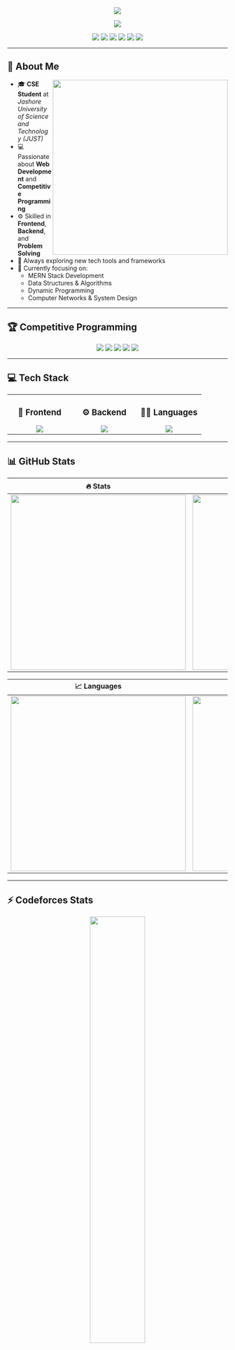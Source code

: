 <!-- 🌈 HEADER -->
<div align="center">
  <img src="https://capsule-render.vercel.app/api?type=waving&height=140&text=👋%20Hey!%20I'm%20Abdullah%20Al%20Mahmud%20Adib&fontAlign=30&fontAlignY=40&color=gradient&fontColor=ffffff"/>
</div>

<!-- 🔥 Animated Typing Text -->
<p align="center">
  <a href="https://git.io/typing-svg">
    <img src="https://readme-typing-svg.herokuapp.com?font=Fira+Code&weight=600&pause=1000&color=00C2FF&center=true&vCenter=true&width=500&lines=💻+Full+Stack+Developer;🏆+Competitive+Programmer;⚔️+Codeforces+Coder;🚀+CSE+Student+at+JUST;🤖+Tech+Explorer"/>
  </a>
</p>

<!-- 🌟 Social Links -->
<p align="center">
  <a href="https://www.linkedin.com/in/abdullah-al-mahmud-adib-0ab89527a/"><img src="https://img.shields.io/badge/-LinkedIn-0077B5.svg?style=for-the-badge&logo=linkedin&logoColor=white"/></a>
  <a href="https://x.com/AAMAdib01"><img src="https://img.shields.io/badge/-X-000000.svg?style=for-the-badge&logo=x&logoColor=white"/></a>
  <a href="https://www.facebook.com/abdullah.al.mahmud.adib/"><img src="https://img.shields.io/badge/-Facebook-1877F2.svg?style=for-the-badge&logo=facebook&logoColor=white"/></a>
  <a href="https://www.youtube.com/@AdibOfficial47"><img src="https://img.shields.io/badge/-YouTube-FF0000.svg?style=for-the-badge&logo=youtube&logoColor=white"/></a>
  <a href="https://www.quora.com/profile/AAM-Adib"><img src="https://img.shields.io/badge/-Quora-B92B27.svg?style=for-the-badge&logo=quora&logoColor=white"/></a>
  <a href="mailto:aamadib53@gmail.com"><img src="https://img.shields.io/badge/-Gmail-D14836.svg?style=for-the-badge&logo=gmail&logoColor=white"/></a>
</p>

---

## 🧠 About Me  

<img align="right" src="https://raw.githubusercontent.com/7oSkaaa/7oSkaaa/main/Images/Right_Side.gif" width="400"/>

- 🎓 **CSE Student** at *Jashore University of Science and Technology (JUST)*  
- 💻 Passionate about **Web Development** and **Competitive Programming**  
- ⚙️ Skilled in **Frontend**, **Backend**, and **Problem Solving**  
- 🚀 Always exploring new tech tools and frameworks  
- 🧠 Currently focusing on:
  - MERN Stack Development  
  - Data Structures & Algorithms  
  - Dynamic Programming  
  - Computer Networks & System Design  

---

## 🏆 Competitive Programming  

<p align="center">
  <a href="https://codeforces.com/profile/N0wh3r3R1ddl3"><img src="https://img.shields.io/badge/Codeforces-%231F8ACB.svg?&style=for-the-badge&logo=codeforces&logoColor=white"/></a>
  <a href="https://leetcode.com/u/frank_castle01/"><img src="https://img.shields.io/badge/LeetCode-FFA116.svg?&style=for-the-badge&logo=leetcode&logoColor=black"/></a>
  <a href="https://www.codechef.com/users/frank_castle01"><img src="https://img.shields.io/badge/CodeChef-5B4638.svg?&style=for-the-badge&logo=codechef&logoColor=white"/></a>
  <a href="https://cses.fi/user/232848"><img src="https://img.shields.io/badge/CSES-0078D7.svg?&style=for-the-badge&logo=codeproject&logoColor=white"/></a>
  <a href="https://vjudge.net/user/frank_castle"><img src="https://img.shields.io/badge/VJudge-FF5722.svg?&style=for-the-badge&logo=hackerrank&logoColor=white"/></a>
</p>

---

## 💻 Tech Stack  

<table align="center">
<tr>
<td align="center" width="33%">

### 🎨 Frontend  
<img src="https://skillicons.dev/icons?i=react,html,css,bootstrap,tailwind" />

</td>
<td align="center" width="33%">

### ⚙️ Backend  
<img src="https://skillicons.dev/icons?i=nodejs,express,mongodb,mysql,php" />

</td>
<td align="center" width="33%">

### 🧑‍💻 Languages  
<img src="https://skillicons.dev/icons?i=cpp,python,js,java,c" />

</td>
</tr>
</table>

---

## 📊 GitHub Stats  

<div align="center">

| 🔥 Stats | 🏆 Streak |
|:--:|:--:|
| <img src="https://github-readme-stats.vercel.app/api?username=AbdullahAlMahmudAdib&show_icons=true&theme=tokyonight&hide_border=true" width="400"/> | <img src="https://streak-stats.demolab.com?user=AbdullahAlMahmudAdib&theme=tokyonight&hide_border=true" width="400"/> |

| 📈 Languages | 🧩 Contributions |
|:--:|:--:|
| <img src="https://github-readme-stats.vercel.app/api/top-langs/?username=AbdullahAlMahmudAdib&layout=compact&theme=tokyonight&hide_border=true" width="400"/> | <img src="https://github-profile-summary-cards.vercel.app/api/cards/profile-details?username=AbdullahAlMahmudAdib&theme=tokyonight&hide_border=true" width="400"/> |

</div>

---

## ⚡ Codeforces Stats  

<div align="center">
  <img src="https://codeforces-readme-stats.vercel.app/api/card?username=N0wh3r3R1ddl3&theme=tokyonight&border_color=00000000" width="50%"/>
</div>

---

## 🧩 Featured Projects  

<div align="center">
  
[![Optimus Prime](https://github-readme-stats.vercel.app/api/pin/?username=AbdullahAlMahmudAdib&repo=Optimus-Prime&theme=tokyonight)](https://github.com/AbdullahAlMahmudAdib/Optimus-Prime)
[![Online Coaching Management System](https://github-readme-stats.vercel.app/api/pin/?username=AbdullahAlMahmudAdib&repo=Online-Coaching-Management-System&theme=tokyonight)](https://github.com/AbdullahAlMahmudAdib/Online-Coaching-Management-System)

</div>

---

## 🌐 Activity & Achievements  

<img align="center" width="100%" src="https://github-readme-activity-graph.vercel.app/graph?username=AbdullahAlMahmudAdib&theme=tokyo-night&hide_border=true"/>
<img align="center" width="100%" src="https://github-profile-trophy.vercel.app/?username=AbdullahAlMahmudAdib&theme=tokyonight&row=1&no-frame=true"/>

---

<div align="center">
  <img src="https://capsule-render.vercel.app/api?type=waving&height=100&section=footer&color=gradient"/>
  <p>💙 Designed by <b>Abdullah Al Mahmud Adib</b> | Updated on 29/10/2025</p>
</div>
